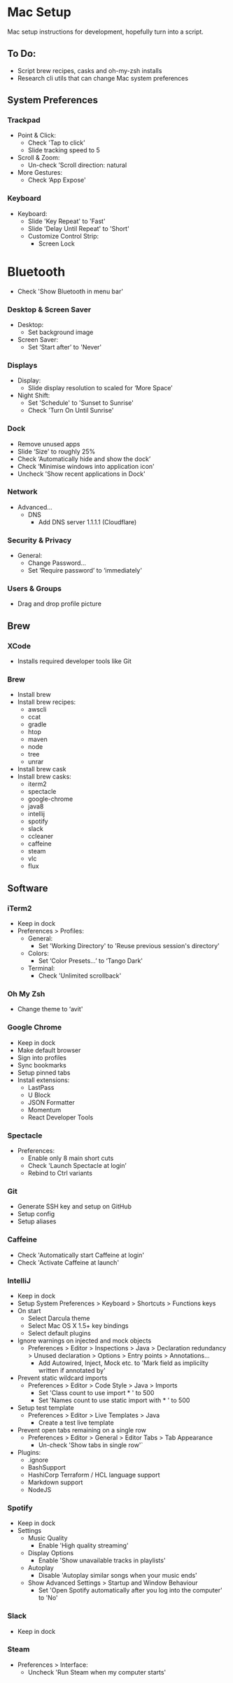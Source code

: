 Mac Setup
=========

Mac setup instructions for development, hopefully turn into a script.

To Do:
------

- Script brew recipes, casks and oh-my-zsh installs
- Research cli utils that can change Mac system preferences

System Preferences
------------------

### Trackpad
- Point & Click:
    - Check 'Tap to click’
    - Slide tracking speed to 5
- Scroll & Zoom:
    - Un-check ’Scroll direction: natural
- More Gestures:
    - Check ‘App Expose'

### Keyboard
- Keyboard:
    - Slide 'Key Repeat' to 'Fast'
    - Slide 'Delay Until Repeat' to 'Short'
    - Customize Control Strip:
        - Screen Lock

# Bluetooth
- Check 'Show Bluetooth in menu bar'

### Desktop & Screen Saver
- Desktop:
    - Set background image
- Screen Saver:
    - Set ‘Start after’ to 'Never'

### Displays
- Display:
    - Slide display resolution to scaled for ‘More Space’
- Night Shift:
    - Set 'Schedule' to 'Sunset to Sunrise'
    - Check 'Turn On Until Sunrise'

### Dock
- Remove unused apps
- Slide ‘Size' to roughly 25%
- Check ‘Automatically hide and show the dock’
- Check ‘Minimise windows into application icon'
- Uncheck 'Show recent applications in Dock'
    
### Network
- Advanced...
    - DNS
        - Add DNS server 1.1.1.1 (Cloudflare)

### Security & Privacy
- General:
    - Change Password...
    - Set ‘Require password’ to ‘immediately'

### Users & Groups
- Drag and drop profile picture

Brew
----

### XCode
- Installs required developer tools like Git

### Brew
- Install brew
- Install brew recipes:
    - awscli
    - ccat
    - gradle
    - htop
    - maven
    - node
    - tree
    - unrar
- Install brew cask
- Install brew casks:
    - iterm2
    - spectacle
    - google-chrome
    - java8
    - intellij
    - spotify
    - slack
    - ccleaner
    - caffeine
    - steam
    - vlc
    - flux

Software
--------

### iTerm2
- Keep in dock
- Preferences > Profiles:
    - General:
        - Set 'Working Directory' to 'Reuse previous session's directory'
    - Colors:
        - Set ‘Color Presets…’ to ‘Tango Dark'
    - Terminal:
        - Check 'Unlimited scrollback'

### Oh My Zsh
- Change theme to ‘avit'

### Google Chrome
- Keep in dock
- Make default browser
- Sign into profiles
- Sync bookmarks
- Setup pinned tabs
- Install extensions:
    - LastPass
    - U Block
    - JSON Formatter
    - Momentum
    - React Developer Tools

### Spectacle
- Preferences:
    - Enable only 8 main short cuts
    - Check 'Launch Spectacle at login’
    - Rebind to Ctrl variants

### Git
- Generate SSH key and setup on GitHub
- Setup config
- Setup aliases

### Caffeine
- Check 'Automatically start Caffeine at login'
- Check 'Activate Caffeine at launch'

### IntelliJ
- Keep in dock
- Setup System Preferences > Keyboard > Shortcuts > Functions keys
- On start
    - Select Darcula theme
    - Select Mac OS X 1.5+ key bindings
    - Select default plugins
- Ignore warnings on injected and mock objects
    - Preferences > Editor > Inspections > Java > Declaration redundancy > Unused declaration > Options > Entry points > Annotations...
        - Add Autowired, Inject, Mock etc. to 'Mark field as implicilty written if annotated by'
- Prevent static wildcard imports
    - Preferences > Editor > Code Style > Java > Imports
        - Set 'Class count to use import * ' to 500
        - Set 'Names count to use static import with * ' to 500
- Setup test template
    - Preferences > Editor > Live Templates > Java
        - Create a test live template
- Prevent open tabs remaining on a single row
    - Preferences > Editor > General > Editor Tabs > Tab Appearance
        - Un-check 'Show tabs in single row'`
- Plugins:
    - .ignore
    - BashSupport
    - HashiCorp Terraform / HCL language support
    - Markdown support
    - NodeJS

### Spotify
- Keep in dock
- Settings
    - Music Quality
        - Enable 'High quality streaming'
    - Display Options
        - Enable 'Show unavailable tracks in playlists'
    - Autoplay
        - Disable 'Autoplay similar songs when your music ends'
    - Show Advanced Settings > Startup and Window Behaviour
        - Set 'Open Spotify automatically after you log into the computer' to 'No' 

### Slack
- Keep in dock

### Steam
- Preferences > Interface:
    - Uncheck 'Run Steam when my computer starts'
